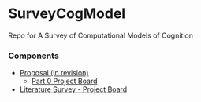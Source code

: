 # SurveyCogModel
Repo for A Survey of Computational Models of Cognition


### Components
* [Proposal (in revision)](https://github.com/OREL-group/SurveyCogModel/blob/master/SurveyCogModel-Proposal.md)
  * [Part 0 Project Board](https://github.com/orgs/OREL-group/projects/4)
* [Literature Survey - Project Board](https://github.com/OREL-group/SurveyCogModel/projects/2)
